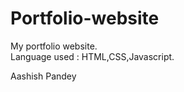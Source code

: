 # Portfolio-website
My portfolio website.
<br>
Language used : HTML,CSS,Javascript.

Aashish Pandey

